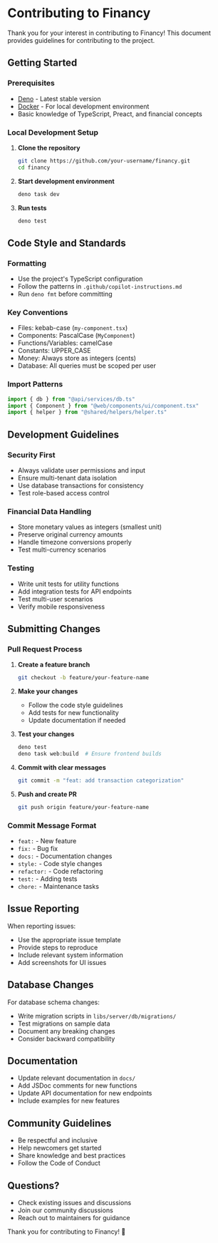# Contributing to Financy

Thank you for your interest in contributing to Financy! This document provides guidelines for contributing to the project.

## Getting Started

### Prerequisites

- [Deno](https://deno.land/) - Latest stable version
- [Docker](https://www.docker.com/) - For local development environment
- Basic knowledge of TypeScript, Preact, and financial concepts

### Local Development Setup

1. **Clone the repository**
   ```bash
   git clone https://github.com/your-username/financy.git
   cd financy
   ```

2. **Start development environment**
   ```bash
   deno task dev
   ```

3. **Run tests**
   ```bash
   deno test
   ```

## Code Style and Standards

### Formatting

- Use the project's TypeScript configuration
- Follow the patterns in `.github/copilot-instructions.md`
- Run `deno fmt` before committing

### Key Conventions

- Files: kebab-case (`my-component.tsx`)
- Components: PascalCase (`MyComponent`)
- Functions/Variables: camelCase
- Constants: UPPER_CASE
- Money: Always store as integers (cents)
- Database: All queries must be scoped per user

### Import Patterns

```typescript
import { db } from "@api/services/db.ts"
import { Component } from "@web/components/ui/component.tsx"
import { helper } from "@shared/helpers/helper.ts"
```

## Development Guidelines

### Security First

- Always validate user permissions and input
- Ensure multi-tenant data isolation
- Use database transactions for consistency
- Test role-based access control

### Financial Data Handling

- Store monetary values as integers (smallest unit)
- Preserve original currency amounts
- Handle timezone conversions properly
- Test multi-currency scenarios

### Testing

- Write unit tests for utility functions
- Add integration tests for API endpoints
- Test multi-user scenarios
- Verify mobile responsiveness

## Submitting Changes

### Pull Request Process

1. **Create a feature branch**
   ```bash
   git checkout -b feature/your-feature-name
   ```

2. **Make your changes**
   - Follow the code style guidelines
   - Add tests for new functionality
   - Update documentation if needed

3. **Test your changes**
   ```bash
   deno test
   deno task web:build  # Ensure frontend builds
   ```

4. **Commit with clear messages**
   ```bash
   git commit -m "feat: add transaction categorization"
   ```

5. **Push and create PR**
   ```bash
   git push origin feature/your-feature-name
   ```

### Commit Message Format

- `feat:` - New feature
- `fix:` - Bug fix
- `docs:` - Documentation changes
- `style:` - Code style changes
- `refactor:` - Code refactoring
- `test:` - Adding tests
- `chore:` - Maintenance tasks

## Issue Reporting

When reporting issues:

- Use the appropriate issue template
- Provide steps to reproduce
- Include relevant system information
- Add screenshots for UI issues

## Database Changes

For database schema changes:

- Write migration scripts in `libs/server/db/migrations/`
- Test migrations on sample data
- Document any breaking changes
- Consider backward compatibility

## Documentation

- Update relevant documentation in `docs/`
- Add JSDoc comments for new functions
- Update API documentation for new endpoints
- Include examples for new features

## Community Guidelines

- Be respectful and inclusive
- Help newcomers get started
- Share knowledge and best practices
- Follow the Code of Conduct

## Questions?

- Check existing issues and discussions
- Join our community discussions
- Reach out to maintainers for guidance

Thank you for contributing to Financy! 🎉
